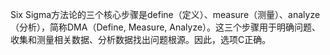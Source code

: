 Six Sigma方法论的三个核心步骤是define（定义）、measure（测量）、analyze（分析），简称DMA（Define, Measure, Analyze）。这三个步骤用于明确问题、收集和测量相关数据、分析数据找出问题根源。因此，选项C正确。